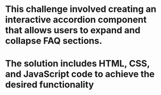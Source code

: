 # This challenge involved creating an interactive accordion component that allows users to expand and collapse FAQ sections. 
# The solution includes HTML, CSS, and JavaScript code to achieve the desired functionality
